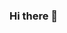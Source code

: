 ### Hi there 👋

<!--
**MarcosPBrandao/MarcosPBrandao** is a ✨ _special_ ✨ repository because its `README.md` (this file) appears on your GitHub profile.

I'm Marcos Brandão, I'm from Rio de Janeiro, I work with development, I really like to program and everything that involves this creative process.
I am working on projects designed by me in my office.
Learning "React" and all the tools that involve developing applications with this scope .

Write me an email brandaomarcosp@gmail.com.
